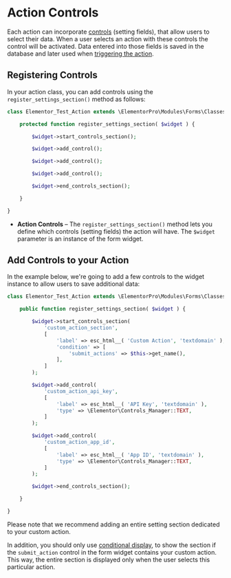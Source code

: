 # Action Controls

<Badge type="tip" vertical="top" text="Elementor Pro" /> <Badge type="warning" vertical="top" text="Advanced" />

Each action can incorporate [controls](./../editor-controls/) (setting fields), that allow users to select their data. When a user selects an action with these controls the control will be activated. Data entered into those fields is saved in the database and later used when [triggering the action](./action-run/).

## Registering Controls

In your action class, you can add controls using the `register_settings_section()` method as follows:

```php
class Elementor_Test_Action extends \ElementorPro\Modules\Forms\Classes\Action_Base {

	protected function register_settings_section( $widget ) {

		$widget->start_controls_section();

		$widget->add_control();

		$widget->add_control();

		$widget->add_control();

		$widget->end_controls_section();

	}

}
```

* **Action Controls** – The `register_settings_section()` method lets you define which controls (setting fields) the action will have. The `$widget` parameter is an instance of the form widget.

## Add Controls to your Action

In the example below, we're going to add a few controls to the widget instance to allow users to save additional data:

```php
class Elementor_Test_Action extends \ElementorPro\Modules\Forms\Classes\Action_Base {

	public function register_settings_section( $widget ) {

		$widget->start_controls_section(
			'custom_action_section',
			[
				'label' => esc_html__( 'Custom Action', 'textdomain' ),
				'condition' => [
					'submit_actions' => $this->get_name(),
				],
			]
		);

		$widget->add_control(
			'custom_action_api_key',
			[
				'label' => esc_html__( 'API Key', 'textdomain' ),
				'type' => \Elementor\Controls_Manager::TEXT,
			]
		);

		$widget->add_control(
			'custom_action_app_id',
			[
				'label' => esc_html__( 'App ID', 'textdomain' ),
				'type' => \Elementor\Controls_Manager::TEXT,
			]
		);

		$widget->end_controls_section();

	}

}
```

Please note that we recommend adding an entire setting section dedicated to your custom action.

In addition, you should only use [conditional display](./../editor-controls/conditional-display/), to show the section if the `submit_action` control in the form widget contains your custom action. This way, the entire section is displayed only when the user selects this particular action.
